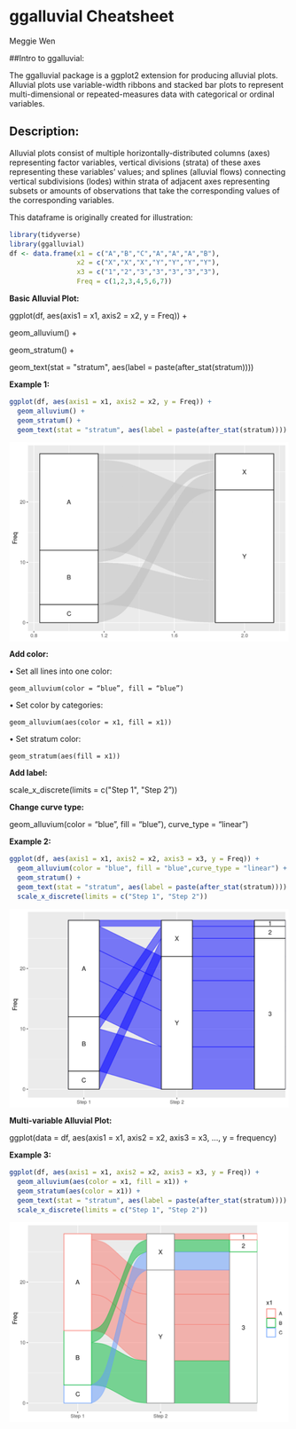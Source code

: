 # ggalluvial Cheatsheet

Meggie Wen

##Intro to ggalluvial:

The ggalluvial package is
a ggplot2 extension for producing alluvial plots. Alluvial plots use variable-width ribbons and stacked bar plots to represent multi-dimensional or repeated-measures data with categorical or ordinal variables.

## Description:

Alluvial plots consist of multiple horizontally-distributed columns (axes) representing factor variables, vertical divisions (strata) of these axes representing these variables’ values; and splines (alluvial flows) connecting vertical subdivisions (lodes) within strata of adjacent axes representing subsets or amounts of observations that take the corresponding values of the corresponding variables.

This dataframe is originally created for illustration:


```r
library(tidyverse)
library(ggalluvial)
df <- data.frame(x1 = c("A","B","C","A","A","A","B"),
                 x2 = c("X","X","X","Y","Y","Y","Y"),
                 x3 = c("1","2","3","3","3","3","3"),
                 Freq = c(1,2,3,4,5,6,7))
```

**Basic Alluvial Plot:**

ggplot(df, aes(axis1 = x1, axis2 = x2, y = Freq)) +

geom_alluvium() +

geom_stratum() +

geom_text(stat = "stratum", aes(label = paste(after_stat(stratum))))

**Example 1:**


```r
ggplot(df, aes(axis1 = x1, axis2 = x2, y = Freq)) +
  geom_alluvium() +
  geom_stratum() +
  geom_text(stat = "stratum", aes(label = paste(after_stat(stratum))))
```

<img src="ggalluvial_cheatsheet2_files/figure-html/unnamed-chunk-2-1.png" width="672" style="display: block; margin: auto;" />

**Add color:**

• Set all lines into one color: 

    geom_alluvium(color = “blue”, fill = “blue”)
    
• Set color by categories: 

    geom_alluvium(aes(color = x1, fill = x1))
    
• Set stratum color: 

    geom_stratum(aes(fill = x1))
    
**Add label:**

scale_x_discrete(limits = c("Step 1", "Step 2”))
  
**Change curve type:**

geom_alluvium(color = “blue”, fill = “blue”), curve_type = “linear”)

**Example 2:**


```r
ggplot(df, aes(axis1 = x1, axis2 = x2, axis3 = x3, y = Freq)) +
  geom_alluvium(color = "blue", fill = "blue",curve_type = "linear") +
  geom_stratum() +
  geom_text(stat = "stratum", aes(label = paste(after_stat(stratum)))) +
  scale_x_discrete(limits = c("Step 1", "Step 2")) 
```

<img src="ggalluvial_cheatsheet2_files/figure-html/unnamed-chunk-3-1.png" width="672" style="display: block; margin: auto;" />


**Multi-variable Alluvial Plot:**

ggplot(data = df, aes(axis1 = x1, axis2 = x2, axis3 = x3, ..., y = frequency)

**Example 3:**


```r
ggplot(df, aes(axis1 = x1, axis2 = x2, axis3 = x3, y = Freq)) +
  geom_alluvium(aes(color = x1, fill = x1)) +
  geom_stratum(aes(color = x1)) +
  geom_text(stat = "stratum", aes(label = paste(after_stat(stratum)))) +
  scale_x_discrete(limits = c("Step 1", "Step 2")) 
```

<img src="ggalluvial_cheatsheet2_files/figure-html/unnamed-chunk-4-1.png" width="672" style="display: block; margin: auto;" />
